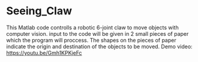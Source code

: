 # Seeing_Claw
This Matlab code controlls a robotic 6-joint claw to move objects with computer vision.
input to the code will be given in 2 small pieces of paper which the program will proccess.
The shapes on the pieces of paper indicate the origin and destination of the objects to be moved.
Demo video: https://youtu.be/Gmh1KPKjeFc
